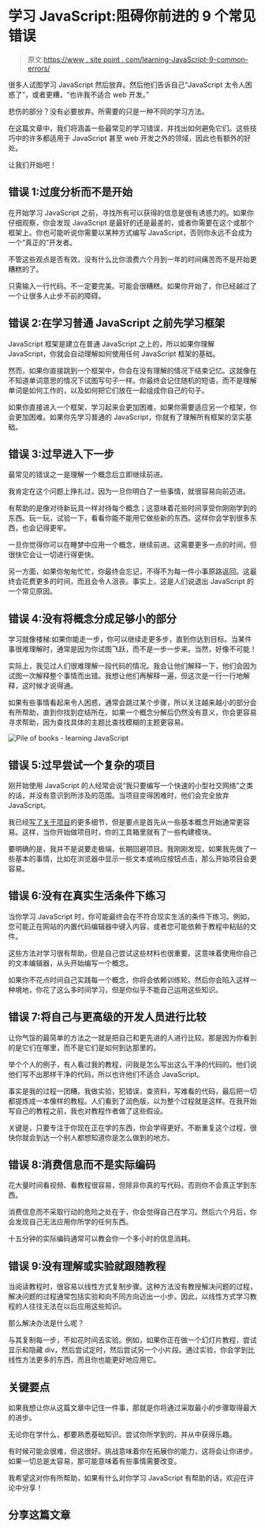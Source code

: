 # 学习 JavaScript:阻碍你前进的 9 个常见错误

> 原文:[https://www . site point . com/learning-JavaScript-9-common-errors/](https://www.sitepoint.com/learning-javascript-9-common-mistakes/)

很多人试图学习 JavaScript 然后放弃。然后他们告诉自己“JavaScript 太令人困惑了”，或者更糟，“也许我不适合 web 开发。”

悲伤的部分？没有必要放弃。所需要的只是一种不同的学习方法。

在这篇文章中，我们将涵盖一些最常见的学习错误，并找出如何避免它们。这些技巧中的许多都适用于 JavaScript 甚至 web 开发之外的领域，因此也有额外的好处。

让我们开始吧！

## 错误 1:过度分析而不是开始

在开始学习 JavaScript 之前，寻找所有可以获得的信息是很有诱惑力的。如果你仔细观察，你会发现 JavaScript 是最好的还是最差的，或者你需要在这个或那个框架上。你也可能听说你需要以某种方式编写 JavaScript，否则你永远不会成为一个“真正的”开发者。

不管这些观点是否有效，没有什么比你浪费六个月到一年的时间痛苦而不是开始更糟糕的了。

只需输入一行代码。不一定要完美。可能会很糟糕。如果你开始了，你已经越过了一个让很多人止步不前的障碍。

## 错误 2:在学习普通 JavaScript 之前先学习框架

JavaScript 框架是建立在普通 JavaScript 之上的，所以如果你理解 JavaScript，你就会自动理解如何使用任何 JavaScript 框架的基础。

然而，如果你直接跳到一个框架中，你会在没有理解的情况下结束记忆。这就像在不知道单词意思的情况下试图写句子一样。你最终会记住随机的短语，而不是理解单词是如何工作的，以及如何把它们放在一起组成你自己的句子。

如果你直接进入一个框架，学习起来会更加困难，如果你需要适应另一个框架，你会更加困难。如果你先学习普通的 JavaScript，你就有了理解所有框架的坚实基础。

## 错误 3:过早进入下一步

最常见的错误之一是理解一个概念后立即继续前进。

我肯定在这个问题上挣扎过，因为一旦你明白了一些事情，就很容易向前迈进。

有帮助的是像对待新玩具一样对待每个概念；这意味着花些时间享受你刚刚学到的东西。玩一玩，试验一下，看看你能不能用它做些新的东西。这样你会学到很多东西，也会记得更牢。

一旦你觉得你可以在睡梦中应用一个概念，继续前进。这需要更多一点的时间，但很快它会让一切进行得更快。

另一方面，如果你匆匆忙忙，你最终会忘记，不得不为每一件小事原路返回。这最终会花费更多的时间，而且会令人沮丧。事实上，这是人们说退出 JavaScript 的一个常见原因。

## 错误 4:没有将概念分成足够小的部分

学习就像楼梯:如果你能走一步，你可以继续走更多步，直到你达到目标。当某件事很难理解时，通常是因为你试图飞跃，而不是一步一步来。当然，好像不可能！

实际上，我见过人们很难理解一段代码的情况。我会让他们解释一下，他们会因为试图一次解释整个事情而出错。我想让他们再解释一遍，但这次是一行一行地解释，这时候才说得通。

如果有些事情看起来令人困惑，通常会跳过某个步骤，所以关注越来越小的部分会有所帮助，直到你找到症结所在。如果一个概念分解后仍然没有意义，你会更容易寻求帮助，因为查找具体的主题比查找模糊的主题更容易。

![Pile of books - learning JavaScript](../Images/f962496a8dc32ec1726e9619c780b1e6.png)

## 错误 5:过早尝试一个复杂的项目

刚开始使用 JavaScript 的人经常会说“我只要编写一个快速的小型社交网络”之类的话，并没有意识到所涉及的范围。当项目变得困难时，他们会完全放弃 JavaScript。

我已经[写了关于项目](https://www.sitepoint.com/projects-can-sometimes-be-the-worst-way-to-learn-javascript/)的更多细节，但是要点是首先从一些基本概念开始通常更容易。这样，当你开始做项目时，你的工具箱里就有了一些构建模块。

要明确的是，我并不是说要走极端，长期回避项目。我刚刚发现，如果我先做了一些基本的事情，比如在浏览器中显示一些文本或响应按钮点击，那么开始项目会更容易。

## 错误 6:没有在真实生活条件下练习

当你学习 JavaScript 时，你可能最终会在不符合现实生活的条件下练习。例如，您可能正在网站的内置代码编辑器中键入内容，或者您可能依赖于教程中粘贴的文件。

这些方法对学习很有帮助，但是自己尝试这些材料也很重要。这意味着使用你自己的文本编辑器，从头开始编写一个概念。

如果你不花点时间自己实践每一个概念，你将会依赖训练轮。然后你会陷入这样一种境地，你花了这么多时间学习，但是你似乎不能自己运用这些知识。

## 错误 7:将自己与更高级的开发人员进行比较

让你气馁的最简单的方法之一就是把自己和更先进的人进行比较。那是因为你看到的是它们在哪里，而不是它们是如何到达那里的。

举个个人的例子，有人看过我的教程，问我是怎么写出这么干净的代码的。他们说他们写不出那样干净的代码，所以也许他们不适合 JavaScript。

事实是我的过程一团糟。我做实验，犯错误，查资料，写难看的代码，最后把一切都提炼成一本像样的教程。人们看到了润色版，以为整个过程就是这样。在我开始写自己的教程之前，我也对教程作者做了这些假设。

关键是，只要专注于你现在正在学的东西，你会学得更好。不断重复这个过程，很快你就会到达一个别人都想知道你是怎么做到的地方。

## 错误 8:消费信息而不是实际编码

花大量时间看视频、看教程很容易，但除非你真的写代码，否则你不会真正学到东西。

消费信息而不采取行动的危险之处在于，你会觉得自己在学习。然后六个月后，你会发现自己无法应用你所学的任何东西。

十五分钟的实际编码通常可以教会你一个多小时的信息消耗。

## 错误 9:没有理解或实验就跟随教程

当阅读教程时，很容易以线性方式复制步骤。这种方法没有教授解决问题的过程，解决问题的过程通常包括实验和向不同方向迈出一小步。因此，以线性方式学习教程的人往往无法在以后应用这些知识。

那么解决办法是什么呢？

与其复制每一步，不如花时间去实验。例如，如果你正在做一个幻灯片教程，尝试显示和隐藏 div，然后尝试定时，然后尝试另一个小片段。通过实验，你会学到比线性方法更多的东西，而且你也能更好地应用它。

## 关键要点

如果我想让你从这篇文章中记住一件事，那就是你将通过采取最小的步骤取得最大的进步。

无论你在学什么，都要熟悉基础知识。尝试你所学到的，并从中获得乐趣。

有时候可能会很难，但这很好。挑战意味着你在拓展你的能力，这将会让你进步。如果一切总是太容易，那可能意味着有些事情需要改变。

我希望这对你有所帮助，如果有什么对你学习 JavaScript 有帮助的话，欢迎在评论中分享！

## 分享这篇文章
